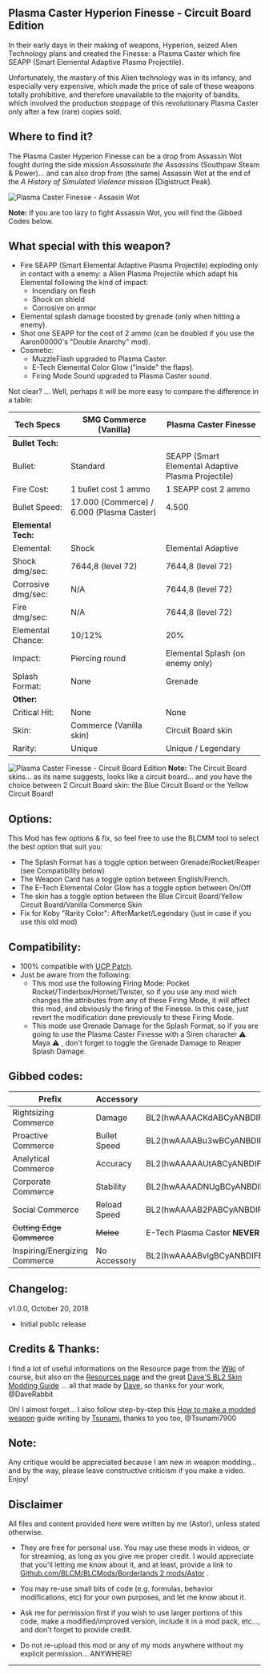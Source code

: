 ## Plasma Caster Hyperion Finesse - Circuit Board Edition

In their early days in their making of weapons, Hyperion, seized Alien Technology plans and created the Finesse: a Plasma Caster which fire SEAPP (Smart Elemental Adaptive Plasma Projectile). 

Unfortunately, the mastery of this Alien technology was in its infancy, and especially very expensive, which made the price of sale of these weapons totally prohibitive, and therefore unavailable to the majority of bandits, which involved the production stoppage of this revolutionary Plasma Caster only after a few (rare) copies sold.

## Where to find it?

The Plasma Caster Hyperion Finesse can be a drop from Assassin Wot fought during the side mission *Assassinate the Assassins* (Southpaw Steam & Power)... and can also drop from (the same) Assassin Wot at the end of the *A History of Simulated Violence* mission (Digistruct Peak). 

![Plasma Caster Finesse - Assasin Wot](https://imgur.com/N2sZWmh.jpg "Don't worry guys... even if my screen capture show French text, my mods are in English")

**Note:** If you are too lazy to fight Assassin Wot, you will find the Gibbed Codes below.

## What special with this weapon?

- Fire SEAPP (Smart Elemental Adaptive Plasma Projectile) exploding only in contact with a enemy: a Alien Plasma Projectile which adapt his Elemental following the kind of impact:
  - Incendiary on flesh
  - Shock on shield
  - Corrosive on armor
- Elemental splash damage boosted by grenade (only when hitting a enemy).
- Shot one SEAPP for the cost of 2 ammo (can be doubled if you use the Aaron00000's "Double Anarchy" mod).
- Cosmetic:
  - MuzzleFlash upgraded to Plasma Caster.
  - E-Tech Elemental Color Glow ("inside" the flaps).
  - Firing Mode Sound upgraded to Plasma Caster sound.
  
Not clear? ... Well, perhaps it will be more easy to compare the difference in a table:    
  
| Tech Specs        | SMG Commerce (Vanilla) | Plasma Caster Finesse |  
| -------------     | -------------          | -------------         | 
| **Bullet Tech:**  |                        |                       |                                
| Bullet:           | Standard               | SEAPP (Smart Elemental Adaptive Plasma Projectile)| 
| Fire Cost:        | 1 bullet cost 1 ammo  | 1 SEAPP cost 2 ammo   |
| Bullet Speed:     | 17.000 (Commerce) / 6.000 (Plasma Caster)| 4.500| 
|**Elemental Tech:**|                        |                       |                                 
| Elemental:        | Shock                  | Elemental Adaptive    | 
| Shock dmg/sec:    | 7644,8 (level 72)      | 7644,8 (level 72)     | 
| Corrosive dmg/sec:| N/A                    | 7644,8 (level 72)     | 
| Fire dmg/sec:     | N/A                    | 7644,8 (level 72)     | 
| Elemental Chance: | 10/12%                 | 20%                   |  
| Impact:           | Piercing round         | Elemental Splash (on enemy only)| 
| Splash Format:    | None                   | Grenade               | 
|**Other:**         |                        |                       | 
| Critical Hit:     | None                   | None                  | 
| Skin:             | Commerce (Vanilla skin)| Circuit Board skin    | 
| Rarity:           | Unique                 | Unique / Legendary    | 
  
  
![Plasma Caster Finesse - Circuit Board Edition](https://imgur.com/FGWsUWG.jpg "Don't worry guys... even if my screen capture show French text, my mods are in English")
**Note:** The Circuit Board skins... as its name suggests, looks like a circuit board... and you have the choice between 2 Circuit Board skin: the Blue Circuit Board or the Yellow Circuit Board!

## Options: 
This Mod has few options & fix, so feel free to use the BLCMM tool to select the best option that suit you:

- The Splash Format has a toggle option between Grenade/Rocket/Reaper (see Compatibility below)
- The Weapon Card has a toggle option between English/French.
- The E-Tech Elemental Color Glow has a toggle option between On/Off
- The skin has a toggle option between the Blue Circuit Board/Yellow Circuit Board/Vanilla Commerce Skin
- Fix for Koby "Rarity Color": AfterMarket/Legendary (just in case if you use this old mod) 

## Compatibility:

- 100% compatible with [UCP Patch](https://github.com/BLCM/BLCMods/tree/master/Borderlands%202%20mods/Community%20Patch%20Team).
- Just be aware from the following:
  - This mod use the following Firing Mode: Pocket Rocket/Tinderbox/Hornet/Twister, so if you use any mod wich changes the attributes from any of these Firing Mode, it will affect this mod, and obviously the firing of the Finesse. In this case, just revert the modification done previously to these Firing Mode.
  - This mode use Grenade Damage for the Splash Format, so if you are going to use the Plasma Caster Finesse with a Siren character :warning: Maya :warning: , don't forget to toggle the Grenade Damage to Reaper Splash Damage.

## Gibbed codes:

| Prefix                       | Accessory    | Gibbed code                 | 
| -------------                | -------------| -------------               | 
| Rightsizing Commerce         | Damage       | BL2(hwAAAACKdABCyANBDIFEdmI5wdKMZQELC5b//xRY/v8rY/HBgo3l)|  
| Proactive Commerce           | Bullet Speed | BL2(hwAAAABu3wBCyANBDIFEdmI5wdKMZQELC5b//xVY/v8rYyHCgo3l)|
| Analytical Commerce          | Accuracy     | BL2(hwAAAAAUtABCyANBDIFEdmI5wdKMZQELC5b//xNY/v8rY8HBgo3l)|
| Corporate Commerce           | Stability    | BL2(hwAAAADNUgBCyANBDIFEdmI5wdKMZQELC5b//xZY/v8rY1HCgo3l)|
| Social Commerce              | Reload Speed | BL2(hwAAAAB2PABCyANBDIFEdmI5wdKMZQELC5b//xdY/v8rY3nCgo3l)|
| ~~Cutting Edge Commerce~~    | ~~Melee~~    | E-Tech Plasma Caster **NEVER** spawn with a blade.       |
| Inspiring/Energizing Commerce| No Accessory | BL2(hwAAAABvlgBCyANBDIFEdmI5wdKMZQELC5b//xFY/v8rY2FBgo3l)|

## Changelog:

v1.0.0, October 20, 2018
 - Initial public release
  
## Credits & Thanks:

I find a lot of useful informations on the Resource page from the [Wiki](https://github.com/BLCM/BLCMods/wiki) of course, but also on the [Resources page](https://github.com/BLCM/BLCMods/tree/af3b2d17629ab3f7f7a5f7bb68b489c5e13b0498/Borderlands%202%20mods/Dave/Resources) and the great [Dave'S BL2 Skin Modding Guide](https://cdn.rawgit.com/BLCM/BLCMods/bb1933f7/Borderlands%202%20mods/Dave/DAVE%27S%20BL2%20SKIN%20MODDING%20GUIDE.pdf) ... all that made by [Dave](https://github.com/BLCM/BLCMods/tree/af3b2d17629ab3f7f7a5f7bb68b489c5e13b0498/Borderlands%202%20mods/Dave), so thanks for your work, @DaveRabbit 

Oh! I almost forget... I also follow step-by-step this [How to make a modded weapon](https://github.com/BLCM/BLCMods/blob/master/Borderlands%202%20mods/Tsunami-s%20Guns%20Cannons%20And%20Flamethrowers/(((How%20to%20make%20a%20modded%20weapon))).txt) guide writing by [Tsunami](https://github.com/BLCM/BLCMods/tree/master/Borderlands%202%20mods/Tsunami-s%20Guns%20Cannons%20And%20Flamethrowers), thanks to you too, @Tsunami7900  

## Note: 

Any critique would be appreciated because I am new in weapon modding... and by the way, please leave constructive criticism if you make a video. 
Enjoy!

## Disclaimer

All files and content provided here were written by me (Astor), unless stated otherwise.

- They are free for personal use. You may use these mods in videos, or for streaming, as long as you give me proper credit. I would appreciate that you'll letting me know about it, and at least, provide a link to [Github.com/BLCM/BLCMods/Borderlands 2 mods/Astor](https://github.com/BLCM/BLCMods/tree/master/Borderlands%202%20mods/Astor) .

- You may re-use small bits of code (e.g. formulas, behavior modifications, etc) for your own purposes, and let me know about it. 

- Ask me for permission first if you wish to use larger portions of this code, make a modified/improved version, include it in a mod pack, etc..., and don't forget to provide credit.

- Do not re-upload this mod or any of my mods anywhere without my explicit permission... ANYWHERE!

* * * * *
